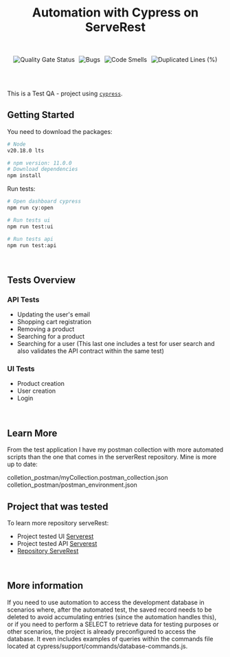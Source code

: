 <h1 align="center">Automation with Cypress on ServeRest</h1>
<br />

<p style="display: flex; justify-content: center; gap: 10px;">
<img src="https://sonarcloud.io/api/project_badges/measure?project=DougSantos3_teste_qa_cypress&metric=alert_status" alt="Quality Gate Status" />
<img src="https://sonarcloud.io/api/project_badges/measure?project=DougSantos3_teste_qa_cypress&metric=bugs" alt="Bugs" />
<img src="https://sonarcloud.io/api/project_badges/measure?project=DougSantos3_teste_qa_cypress&metric=code_smells" alt="Code Smells" />
<img src="https://sonarcloud.io/api/project_badges/measure?project=DougSantos3_teste_qa_cypress&metric=duplicated_lines_density" alt="Duplicated Lines (%)" />
</p>
</div>

<br>
<br>

This is a Test QA - project using [`cypress`](https://www.cypress.io/).

## Getting Started

You need to download the packages:

```bash
# Node
v20.18.0 lts
```

```bash
# npm version: 11.0.0
# Download dependencies
npm install
```

Run tests:

```bash
# Open dashboard cypress
npm run cy:open

# Run tests ui
npm run test:ui

# Run tests api
npm run test:api
```
<br>

## Tests Overview

### API Tests

- Updating the user's email
- Shopping cart registration
- Removing a product
- Searching for a product
- Searching for a user (This last one includes a test for user search and also validates the API contract within the same test)

### UI Tests

- Product creation
- User creation
- Login

<br>

## Learn More

From the test application I have my postman collection with more automated scripts than the one that comes in the serverRest repository. Mine is more up to date:

colletion_postman/myCollection.postman_collection.json
<br>
colletion_postman/postman_environment.json

## Project that was tested

To learn more repository serveRest:

- Project tested UI [Serverest](https://front.serverest.dev/login)
- Project tested API [Serverest](https://serverest.dev/#/)
- [Repository ServeRest](https://github.com/ServeRest/ServeRest)

<br>

## More information
If you need to use automation to access the development database in scenarios where, after the automated test, the saved record needs to be deleted to avoid accumulating entries (since the automation handles this), or if you need to perform a SELECT to retrieve data for testing purposes or other scenarios, the project is already preconfigured to access the database. It even includes examples of queries within the commands file located at cypress/support/commands/database-commands.js.
